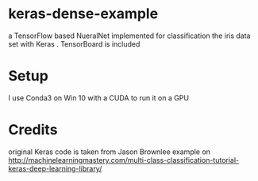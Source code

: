 # keras-dense-example
a TensorFlow based NueralNet implemented for classification the iris data set with Keras . TensorBoard is included

# Setup
I use Conda3 on Win 10  with a CUDA to run it on a GPU

# Credits
original Keras code is taken from Jason Brownlee example on
http://machinelearningmastery.com/multi-class-classification-tutorial-keras-deep-learning-library/